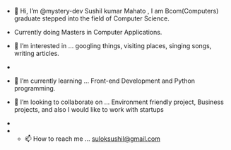 - 👋 Hi, I’m @mystery-dev Sushil kumar Mahato , I am Bcom(Computers) graduate stepped into the field of Computer Science.
-   Currently doing Masters in Computer Applications.

- 👀 I’m interested in ... googling things, visiting places, singing songs, writing articles.
- 
- 🌱 I’m currently learning ... Front-end Development  and Python programming.  

-  💞️ I’m looking to collaborate on ... Environment friendly project, Business projects, and also I would like to work with startups 
- 
- - 📫 How to reach me   ... suloksushil@gmail.com

<!---
mystery-dev/mystery-dev is a ✨ special ✨ repository because its `README.md` (this file) appears on your GitHub profile.
You can click the Preview link to take a look at your changes.
--->
